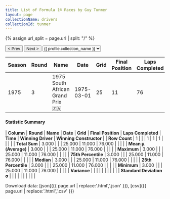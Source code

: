 ```yaml
---
title: List of Formula 1® Races by Guy Tunmer
layout: page
collectionName: drivers
collectionId: tunmer
---
```


{% assign url_split = page.url | split: "/" %}
<div id="collection-navigation">
<button onclick="selector.options[selector.selectedIndex-1].value && (window.location = selector.options[selector.selectedIndex-1].value);">&lt; Prev</button>
<button onclick="selector.options[selector.selectedIndex+1].value && (window.location = selector.options[selector.selectedIndex+1].value);">Next &gt;</button>
<select id="selector" onchange="this.options[this.selectedIndex].value && (window.location = this.options[this.selectedIndex].value);">
  {% for collectionId in site.data[page.collectionName].refs %}
    {% if collectionId == page.collectionId %}
      {% assign selected = "selected" %}
    {% else %}
      {% assign selected = "" %}
    {% endif %}
    {% assign profile = site.data[page.collectionName][collectionId].profile %}
    <option value="/f1/{{ page.collectionName }}/{{ collectionId }}/{{ url_split[4] }}" {{ selected }}>{{ profile.collection_name }}</option>
  {% endfor %}
</select>
</div>

| Season | Round | Name | Date | Grid | Final Position | Laps Completed | Time | Winning Driver | Winning Constructor |
|--|--|--|--|--|--|--|--|--|--|
| 1975 | 3 | 1975 South African Grand Prix 🇿🇦 | 1975-03-01 | 25 | 11 | 76 |   | Jody Scheckter 🇿🇦 | Tyrrell 🇬🇧 |

#### Statistic Summary

| **Column** | **Round** | **Name** | **Date** | **Grid** | **Final Position** | **Laps Completed** | **Time** | **Winning Driver** | **Winning Constructor** |
| **Row Count** | 1 |  |  | 1 | 1 | 1 |  |  |  |
| **Total Sum** | 3.000 |  |  | 25.000 | 11.000 | 76.000 |  |  |  |
| **Mean μ (Average)** | 3.000 |  |  | 25.000 | 11.000 | 76.000 |  |  |  |
| **Maximum** | 3.000 |  |  | 25.000 | 11.000 | 76.000 |  |  |  |
| **75th Percentile** | 3.000 |  |  | 25.000 | 11.000 | 76.000 |  |  |  |
| **Median** | 3.000 |  |  | 25.000 | 11.000 | 76.000 |  |  |  |
| **25th Percentile** | 3.000 |  |  | 25.000 | 11.000 | 76.000 |  |  |  |
| **Minimum** | 3.000 |  |  | 25.000 | 11.000 | 76.000 |  |  |  |
| **Variance** |  |  |  |  |  |  |  |  |  |
| **Standard Deviation σ** |  |  |  |  |  |  |  |  |  |

Download data: [json]({{ page.url | replace:'.html','.json' }}), [csv]({{ page.url | replace:'.html','.csv' }})
